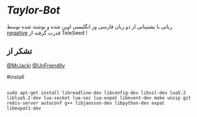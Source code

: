 # <i>Taylor-Bot</i>
رباتی با پشتیبانی از دو زبان فارسی وز انگلیسی 
اوپن شده و نوشته شده توسط 
[negative](https://telegram.me/negative_officiall)
قدرت گرفته از 
TeleSeed !


## تشکر از 
[@MrJacki](https://telegram.me/MrJacki)
[@UnFriendlly](https://telegram.me/UnFriendlly)

#install 

<code>
sudo apt-get install libreadline-dev libconfig-dev libssl-dev lua5.2 liblua5.2-dev lua-socket lua-sec lua-expat libevent-dev make unzip git redis-server autoconf g++ libjansson-dev libpython-dev expat libexpat1-dev
</code>
